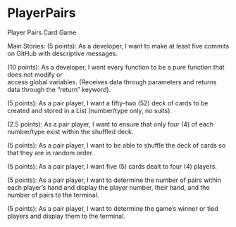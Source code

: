 # PlayerPairs
Player Pairs Card Game

Main Stories: 
(5 points): As a developer, I want to make at least five commits on GitHub with descriptive  messages. <br />

(10 points): As a developer, I want every function to be a pure function that does not modify or  
            access global variables. (Receives data through parameters and returns data through the  “return” keyword).<br />

(5 points): As a pair player, I want a fifty-two (52) deck of cards to be created and stored in a List  (number/type only, no suits).<br />

(2.5 points): As a pair player, I want to ensure that only four (4) of each number/type exist within the shuffled deck.<br />

(5 points): As a pair player, I want to be able to shuffle the deck of cards so that they are in random order.<br />

(5 points): As a pair player, I want five (5) cards dealt to four (4) players. <br />

(5 points): As a pair player, I want to determine the number of pairs within each player’s hand and display the player number, 
            their hand, and the number of pairs to the terminal. <br />

(5 points): As a pair player, I want to determine the game’s winner or tied players and display them to the terminal.  <br />